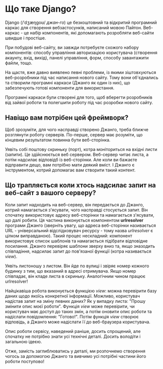 # Що таке Django?

Django (/ˈdʒæŋɡoʊ/ *джан-го*) це безкоштовний та відкритий програмний каркас для створення вебзастосунків, написаний мовою Пайтон. Веб-каркас - це набір компонентів, які допомагають розробляти веб-сайти швидше і простіше.

При побудові веб-сайту, ви завжди потребуєте схожого набору компонентів: способу управління авторизацією користувача (створення акаунту, вхід, вихід), панелі управління, форм, способу завантажити файли, тощо.

На щастя, вже давно виявлено певні проблеми, із якими зіштовхуються веб-розробники під час написання нового сайту. Тому вони об'єднались та створили програмні каркаси (Джанго як один із них), що забезпечують готові компоненти для використання.

Програмні каркаси були створені для того, щоб вберегти розробників від зайвої роботи та полегшити роботу під час розробки нового сайту.

## Навіщо вам потрібен цей фреймворк?

Щоб зрозуміти, для чого насправді створено Джанго, треба ближче розглянути роботу серверів. По-перше, сервер має розуміти, що кінцевим результатом повинна бути веб-сторінка.

Уявіть собі поштову скриньку (порт), котра моніториться на вхідні листи (запити). Це здійснюється веб сервером. Веб-сервер читає листа, а потім надсилає відповідб із веб-сторінки. Але коли ви бажаєте відправити дещо, вам потрібно мати деякий вміст. І Джанго є інструментом, котрий допомагає вам створити такий контент.

## Що трапляється коли хтось надсилає запит на веб-сайт з вашого серверу?

Коли запит надходить на веб-сервер, він передається до Джанго, котрий намагається з'ясувати, чого насправді стосується запит. Він спочатку використовує адресу веб-сторінки та намагається з'ясувати, що далі робити. Ця частина виконується компонентом **urlresolver** програми Джанго (зверніть увагу, що адреса веб-сторінки називається URL - універсальний відслідковувач ресурсу - тому назва *urlresolver* є цілком виправданою). Такий процес нескладний: компонент використовує список шаблонів та намагається підібрати відповідне посилання. Джанго перевіряє шаблони зверху вниз та, якщо зназодить співпадіння, надсилає запит до пов'язаної функції (котра називається *view*).

Уявіть листоношу з листом. Він йде по вулиці і звіряє номер кожного будинку з тим, що вказаний в адресі отримувача. Якщо номер співпадає, він кладе листа в скриньку. Аналогічним чином працює urlresolver!

Найцікавіша робота виконується функцією *view*: можна перевірити базу даних щодо якоїсь конкретної інформації. Можливо, користувач надістав запит на зміну певних даних? Як у випадку листа: "Прошу змінити опис моєї роботи". Функція *view* може перевірити, чи користувач має доступ до таких змін, а потім оновити опис роботи та надіслати повідомлення: "Готово!". Потім функція *view* створює відповідь, а Джанго може надіслати її до веб-браузера користувача.

Опис роботи сервісу, наведений раніше, досить спрощений, але спочатку не потрібно знати усі технічні деталі. Досить володіти і загальною ідеєю.

Отже, замість заглиблюватись у деталі, ми розпочнемо створення чогось за допомогою Джанго та вивчимо усі потрібні частини його роботи поступово!